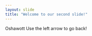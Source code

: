 ```yaml
---
layout: slide
title: "Welcome to our second slide!"
---
```

Oshawott
Use the left arrow to go back!
